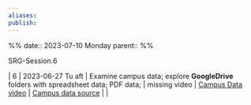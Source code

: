 ```yaml
---
aliases: 
publish:
---
```


%%
date:: 2023-07-10 Monday
parent::
%%

SRG-Session.6

| 6              | 2023-06-27   Tu aft      | Examine campus data; explore **GoogleDrive** folders with spreadsheet data; PDF data;                                                                                                                                                                                                                    | missing video     | [Campus Data video]()                                                                                                                                          | [Campus data source](https://drive.google.com/drive/folders/1carXxmQBq0kxaLet55EqiqOsjShWtBS8?usp=sharing)                                                                                                                                                                                                                                                                                                                                                                                                                                                                                                                                                                                                                                                                                                                                                                                                         |     |
